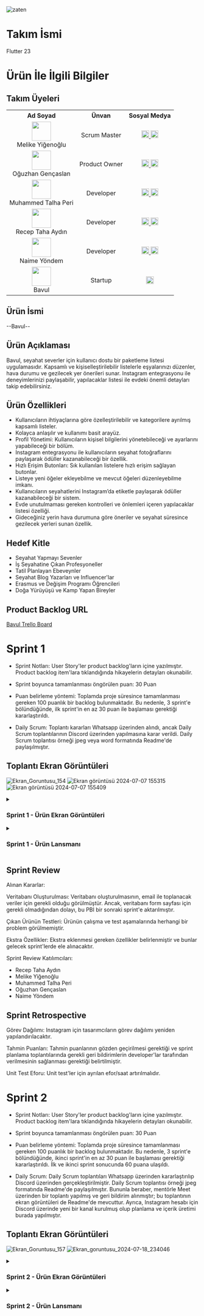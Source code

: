 <img src="https://github.com/receptahaydin/bootcamp-grup-23/assets/115106072/41f05ca4-8877-4270-9d49-7077eab71329" alt="zaten" style="max-width: 50%;">

# Takım İsmi
Flutter 23

# Ürün İle İlgili Bilgiler

<!DOCTYPE html>
<html lang="en">
<head>
    <meta charset="UTF-8">
    <meta name="viewport" content="width=device-width, initial-scale=1.0">
   
</head>
<body>

<h2>Takım Üyeleri</h2>

<table>
  <tr>
    <th>Ad Soyad</th>
    <th>Ünvan</th>
    <th>Sosyal Medya</th>
  </tr>
  <tr>
    <td align="center"><img src="https://media.licdn.com/dms/image/D4D03AQHZNwGJOLKBrw/profile-displayphoto-shrink_200_200/0/1712146944360?e=1726099200&v=beta&t=vwZ6rLzcSZioqSJlI8cWA1nZvGUDCcoyjM7odAseN-c" width="50"/><br>Melike Yiğenoğlu</td>
    <td align="center">Scrum Master</td>
    <td align="center">
      <a href="https://github.com/melekom">
        <img src="https://github.githubassets.com/images/modules/logos_page/GitHub-Mark.png" width="20"/>
      </a> 
      <a href="https://linkedin.com/in/melikeyigenoglux">
        <img src="https://upload.wikimedia.org/wikipedia/commons/c/ca/LinkedIn_logo_initials.png" width="20"/>
      </a>
    </td>
  </tr>
  <tr>
    <td align="center"><img src="https://media.licdn.com/dms/image/D4D03AQE2L5nXfeBWxw/profile-displayphoto-shrink_200_200/0/1698991099785?e=1726099200&v=beta&t=IqvruaIKBkgByj6v34CuNMtgoMBBURQnx6KZd09zYIg" width="50"/><br>Oğuzhan Gençaslan</td>
    <td align="center">Product Owner</td>
    <td align="center">
      <a href="https://github.com/oguzhangencaslan">
        <img src="https://github.githubassets.com/images/modules/logos_page/GitHub-Mark.png" width="20"/>
      </a> 
      <a href="https://linkedin.com/in/oguzhangencaslan">
        <img src="https://upload.wikimedia.org/wikipedia/commons/c/ca/LinkedIn_logo_initials.png" width="20"/>
      </a>
    </td>
  </tr>
  <tr>
    <td align="center"><img src="https://media.licdn.com/dms/image/D4D03AQHaFnGXzHT9GQ/profile-displayphoto-shrink_200_200/0/1709732130539?e=1726099200&v=beta&t=duxxk0xlKL8xemPsaTOqu1yOehh2Uafg8YtfT8bjAy0" width="50"/><br>Muhammed Talha Peri</td>
    <td align="center">Developer</td>
    <td align="center">
      <a href="https://github.com/talhaperi1903">
        <img src="https://github.githubassets.com/images/modules/logos_page/GitHub-Mark.png" width="20"/>
      </a> 
      <a href="https://www.linkedin.com/in/muhammed-talha-peri">
        <img src="https://upload.wikimedia.org/wikipedia/commons/c/ca/LinkedIn_logo_initials.png" width="20"/>
      </a>
    </td>
  </tr>
  <tr>
    <td align="center"><img src="https://media.licdn.com/dms/image/D4D03AQE5FIkLdrtpLQ/profile-displayphoto-shrink_200_200/0/1699274020569?e=1726099200&v=beta&t=n5PXzqHotaLn_LW3adapPOGnUq69nMZe4m15anwYX4c" width="50"/><br>Recep Taha Aydın</td>
    <td align="center">Developer</td>
    <td align="center">
      <a href="https://github.com/receptahaydin">
        <img src="https://github.githubassets.com/images/modules/logos_page/GitHub-Mark.png" width="20"/>
      </a> 
      <a href="https://linkedin.com/in/receptahaaydin">
        <img src="https://upload.wikimedia.org/wikipedia/commons/c/ca/LinkedIn_logo_initials.png" width="20"/>
      </a>
    </td>
  </tr>
  <tr>
    <td align="center"><img src="https://github.com/receptahaydin/bootcamp-grup-23/assets/49415597/5743f68c-377d-4094-8e8e-55fd5e310032" width="50"/><br>Naime Yöndem</td>
    <td align="center">Developer</td>
    <td align="center">
      <a href="https://github.com/naimeyondem">
        <img src="https://github.githubassets.com/images/modules/logos_page/GitHub-Mark.png" width="20"/>
      </a> 
      <a href="https://linkedin.com/in/naimeyondem">
        <img src="https://upload.wikimedia.org/wikipedia/commons/c/ca/LinkedIn_logo_initials.png" width="20"/>
      </a>
    </td>
  </tr>
  <tr>
    <td align="center"><img src="https://github.com/receptahaydin/bootcamp-grup-23/assets/49415597/a9eb8802-083b-49ff-b858-67a2a0dc8b14" width="50"/><br>Bavul</td>
    <td align="center">Startup</td>
    <td align="center">
      <a href="https://github.com/receptahaydin/bootcamp-grup-23">
        <img src="https://github.githubassets.com/images/modules/logos_page/GitHub-Mark.png" width="20"/>
      </a>
    </td>
  </tr>
</table>

</body>
</html>




## Ürün İsmi
--Bavul--

## Ürün Açıklaması
Bavul, seyahat severler için kullanıcı dostu bir paketleme listesi uygulamasıdır. Kapsamlı ve kişiselleştirilebilir listelerle eşyalarınızı düzenler, hava durumu ve gezilecek yer önerileri sunar. Instagram entegrasyonu ile deneyimlerinizi paylaşabilir, yapılacaklar listesi ile evdeki önemli detayları takip edebilirsiniz.

## Ürün Özellikleri
- Kullanıcıların ihtiyaçlarına göre özelleştirilebilir ve kategorilere ayrılmış kapsamlı listeler.
- Kolayca anlaşılır ve kullanımı basit arayüz.
- Profil Yönetimi: Kullanıcıların kişisel bilgilerini yönetebileceği ve ayarlarını yapabileceği bir bölüm.
- Instagram entegrasyonu ile kullanıcıların seyahat fotoğraflarını paylaşarak ödüller kazanabileceği bir özellik.
- Hızlı Erişim Butonları: Sık kullanılan listelere hızlı erişim sağlayan butonlar.
- Listeye yeni öğeler ekleyebilme ve mevcut öğeleri düzenleyebilme imkanı.
- Kullanıcıların seyahatlerini Instagram’da etiketle paylaşarak ödüller kazanabileceği bir sistem.
- Evde unutulmaması gereken kontrolleri ve önlemleri içeren yapılacaklar listesi özelliği.
- Gideceğiniz yerin hava durumuna göre öneriler ve seyahat süresince gezilecek yerleri sunan özellik.

## Hedef Kitle
- Seyahat Yapmayı Sevenler
- İş Seyahatine Çıkan Profesyoneller
- Tatil Planlayan Ebeveynler
- Seyahat Blog Yazarları ve Influencer'lar
- Erasmus ve Değişim Programı Öğrencileri
- Doğa Yürüyüşü ve Kamp Yapan Bireyler

## Product Backlog URL
[Bavul Trello Board](https://trello.com/invite/b/vB6Uyr6D/ATTI6561550ffa27ebcd4c1f4cde5efea2cb2A922FB1/oua-23)

# Sprint 1

- Sprint Notları: User Story'ler product backlog'ların içine yazılmıştır. Product backlog item'lara tıklandığında hikayelerin detayları okunabilir.

- Sprint boyunca tamamlanması öngörülen puan: 30 Puan

- Puan belirleme yöntemi: Toplamda proje süresince tamamlanması gereken 100 puanlık bir backlog bulunmaktadır. Bu nedenle, 3 sprint'e bölündüğünde, ilk sprint'in en az 30 puan ile başlaması gerektiği kararlaştırıldı.

- Daily Scrum: Toplantı kararları Whatsapp üzerinden alındı, ancak Daily Scrum toplantılarının Discord üzerinden yapılmasına karar verildi. Daily Scrum toplantısı örneği jpeg veya word formatında Readme'de paylaşılmıştır.

## Toplantı Ekran Görüntüleri

![Ekran_Goruntusu_154](https://github.com/receptahaydin/bootcamp-grup-23/assets/115106072/210dbf3e-8e06-42c3-b065-b8d2cadf6cd3)
![Ekran görüntüsü 2024-07-07 155315](https://github.com/receptahaydin/bootcamp-grup-23/assets/115106072/633dc783-b9e4-43de-a4e1-7421181ad0e5)
![Ekran görüntüsü 2024-07-07 155409](https://github.com/receptahaydin/bootcamp-grup-23/assets/115106072/fa932986-3b0d-49b2-9d44-7f8785bfdc71)

<details>
    <summary><h3>Sprint 1 - Ürün Ekran Görüntüleri</h3></summary>
  <table style="width: 100%;">
    <tr>
      <td colspan="4" style="text-align: center;"><h2>Intro ve Giriş Ekranı</h2></td>
    </tr>
    <tr>
      <td style="width: 25%;"><img src="https://github.com/receptahaydin/bootcamp-grup-23/assets/115106072/5f46312f-1fc9-466a-a426-de528df94e60" style="max-width: 100%; height: auto;"></td>
      <td style="width: 25%;"><img src="https://github.com/receptahaydin/bootcamp-grup-23/assets/115106072/63547928-be01-42a8-8468-3181436709fb" style="max-width: 100%; height: auto;"></td>
    </tr>
    <tr>
      <td colspan="4" style="text-align: center;"><h2>Yeni Gezi Oluşturma</h2></td>
    </tr>
    <tr>
      <td style="width: 25%;"><img src="https://github.com/receptahaydin/bootcamp-grup-23/assets/115106072/0c421aeb-a20f-42b9-a21a-d83af0f358f3" style="max-width: 100%; height: auto;"></td>
      <td style="width: 25%;"><img src="https://github.com/receptahaydin/bootcamp-grup-23/assets/115106072/86358230-966f-4709-bbdc-8c7614c2b6a8" style="max-width: 100%; height: auto;"></td>
    </tr>
    <tr>
      <td colspan="4" style="text-align: center;"><h2>Yapay Zeka Çıktıları</h2></td>
    </tr>
    <tr>
      <td style="width: 25%;"><img src="https://github.com/receptahaydin/bootcamp-grup-23/assets/115106072/3226a9db-1568-4ebc-bb1e-d1fb96959afe" style="max-width: 100%; height: auto;"></td>
      <td style="width: 25%;"><img src="https://github.com/receptahaydin/bootcamp-grup-23/assets/115106072/77157c3d-9cb8-45dc-9af5-e34d31779928" style="max-width: 100%; height: auto;"></td>
      <td style="width: 25%;"><img src="https://github.com/receptahaydin/bootcamp-grup-23/assets/115106072/e6397e76-8a33-4565-9ae7-f12fe5fbdb4b" style="max-width: 100%; height: auto;"></td>
      <td style="width: 25%;"><img src="https://github.com/receptahaydin/bootcamp-grup-23/assets/115106072/514cd3f1-005e-4c31-85b5-630098a70941" style="max-width: 100%; height: auto;"></td>
    </tr>
    <tr>
      <td colspan="4" style="text-align: center;"><h2>Oluşturulan Geziler</h2></td>
    </tr>
    <tr>
      <td style="width: 25%;"><img src="https://github.com/receptahaydin/bootcamp-grup-23/assets/115106072/7eb85374-a710-4723-9db8-2ef3f41b0775" style="max-width: 100%; height: auto;"></td>
      <td style="width: 25%;"><img src="https://github.com/receptahaydin/bootcamp-grup-23/assets/115106072/485e575d-0fcf-41d5-95fa-bc4c5595ed5a" style="max-width: 100%; height: auto;"></td>
    </tr>
  </table>
  </details>
  
<details>
    <summary><h3>Sprint 1 - Ürün Lansmanı</h3></summary>
  <table style="width: 100%;">
    <tr>
      <td colspan="4" style="text-align: center;"><h2>Çok Yakında Instagram'dayız!</h2></td>
    </tr>
    <tr>
      <td style="width: 25%;"><img src="https://github.com/receptahaydin/bootcamp-grup-23/assets/115106072/0b204a57-f509-4b90-aee8-fa65f0ff25a6" style="max-width: 100%; height: auto;"></td>
    </tr>
  </table>
  </details>

## Sprint Review
Alınan Kararlar:

Veritabanı Oluşturulması: Veritabanı oluşturulmasının, email ile toplanacak veriler için gerekli olduğu görülmüştür. Ancak, veritabanı form sayfası için gerekli olmadığından dolayı, bu PBI bir sonraki sprint'e aktarılmıştır.

Çıkan Ürünün Testleri: Ürünün çalışma ve test aşamalarında herhangi bir problem görülmemiştir.

Ekstra Özellikler: Ekstra eklenmesi gereken özellikler belirlenmiştir ve bunlar gelecek sprint'lerde ele alınacaktır.

Sprint Review Katılımcıları:
- Recep Taha Aydın
- Melike Yiğenoğlu
- Muhammed Talha Peri
- Oğuzhan Gençaslan
- Naime Yöndem
  
## Sprint Retrospective
Görev Dağılımı: Instagram için tasarımcıların görev dağılımı yeniden yapılandırılacaktır.

Tahmin Puanları: Tahmin puanlarının gözden geçirilmesi gerektiği ve sprint planlama toplantılarında gerekli geri bildirimlerin developer'lar tarafından verilmesinin sağlanması gerektiği belirtilmiştir.

Unit Test Eforu: Unit test'ler için ayrılan efor/saat artırılmalıdır.

# Sprint 2

- Sprint Notları: User Story'ler product backlog'ların içine yazılmıştır. Product backlog item'lara tıklandığında hikayelerin detayları okunabilir.

- Sprint boyunca tamamlanması öngörülen puan: 30 Puan

- Puan belirleme yöntemi: Toplamda proje süresince tamamlanması gereken 100 puanlık bir backlog bulunmaktadır. Bu nedenle, 3 sprint'e bölündüğünde, ikinci sprint'in en az 30 puan ile başlaması gerektiği kararlaştırıldı. İlk ve ikinci sprint sonucunda 60 puana ulaşıldı.

- Daily Scrum: Daily Scrum toplantıları Whatsapp üzerinden kararlaştırılıp Discord üzerinden gerçekleştirilmiştir. Daily Scrum toplantısı örneği jpeg formatında Readme'de paylaşılmıştır. Bununla beraber, mentörle Meet üzerinden bir toplantı yapılmış ve geri bildirim alınmıştır; bu toplantının ekran görüntüleri de Readme'de mevcuttur. Ayrıca, Instagram hesabı için Discord üzerinde yeni bir kanal kurulmuş olup planlama ve içerik üretimi burada yapılmıştır.

## Toplantı Ekran Görüntüleri

![Ekran_Goruntusu_157](https://github.com/user-attachments/assets/1e1ca8ff-74b0-438a-9ae8-a2544b40b1a2)
![Ekran_goruntusu_2024-07-18_234046](https://github.com/user-attachments/assets/49099ece-ffd8-4926-a4f7-65913c4e9040)

<details>
    <summary><h3>Sprint 2 - Ürün Ekran Görüntüleri</h3></summary>
  <table style="width: 100%;">
      <tr>
      <td colspan="4" style="text-align: center;"><h2>Intro</h2></td>
    </tr>
    <tr>
      <td style="width: 25%;"><img src="https://github.com/user-attachments/assets/8b420386-49ac-4711-9ea6-0cd7ad085dc3" style="max-width: 100%; height: auto;"></td>
    </tr>
    <tr>
      <td colspan="4" style="text-align: center;"><h2>Yeni Gezi Oluşturma - 1</h2></td>
    </tr>
    <tr>
      <td style="width: 25%;"><img src="https://github.com/user-attachments/assets/dd59f4fc-2956-4a44-a74c-ad218cd2e0a0" style="max-width: 100%; height: auto;"></td>
    </tr>
    <tr>
      <td colspan="4" style="text-align: center;"><h2>Yapay Zeka Çıktıları - 1</h2></td>
    </tr>
    <tr>
      <td style="width: 25%;"><img src="https://github.com/user-attachments/assets/68748daa-2fb0-424d-af5f-23faf120bdc0" style="max-width: 100%; height: auto;"></td>
      <td style="width: 25%;"><img src="https://github.com/user-attachments/assets/057e7e7d-0530-4036-a928-4f2f7e8f47af" style="max-width: 100%; height: auto;"></td>
      <td style="width: 25%;"><img src="https://github.com/user-attachments/assets/05806311-555e-4091-9fb9-b83f209b9968" style="max-width: 100%; height: auto;"></td>
      <td style="width: 25%;"><img src="https://github.com/user-attachments/assets/1178af64-6598-44b4-a1fd-25d4dbf1f6f2" style="max-width: 100%; height: auto;"></td>
    </tr>
    <tr>
      <td colspan="4" style="text-align: center;"><h2>Yeni Gezi Oluşturma - 2</h2></td>
    </tr>
    <tr>
      <td style="width: 25%;"><img src="https://github.com/user-attachments/assets/ddaa2daa-5f08-4891-a3e6-069444fb694e" style="max-width: 100%; height: auto;"></td>
    </tr>
    <tr>
      <td colspan="4" style="text-align: center;"><h2>Yapay Zeka Çıktıları - 2</h2></td>
    </tr>
    <tr>
      <td style="width: 25%;"><img src="https://github.com/user-attachments/assets/575d2a47-ea4b-4e42-82b2-a58a302e4198" style="max-width: 100%; height: auto;"></td>
      <td style="width: 25%;"><img src="https://github.com/user-attachments/assets/d9c354a1-3bf2-4b8c-b3a3-2ff898ec05c7" style="max-width: 100%; height: auto;"></td>
      <td style="width: 25%;"><img src="https://github.com/user-attachments/assets/c06de477-9aff-4523-b44a-350cea137ab5" style="max-width: 100%; height: auto;"></td>
    </tr>
    <tr>
      <td colspan="4" style="text-align: center;"><h2>Oluşturulan Geziler</h2></td>
    </tr>
    <tr>
      <td style="width: 25%;"><img src="https://github.com/user-attachments/assets/8988e983-b743-471f-a3f6-791ff45611c3" style="max-width: 100%; height: auto;"></td>
    </tr>
  </table>
  </details>

<details>
    <summary><h3>Sprint 2 - Ürün Lansmanı</h3></summary>
  <table style="width: 100%;">
    <tr>
      <td style="width: 25%;"><img src="https://github.com/user-attachments/assets/d2cd0f66-fe04-41fc-9db7-a6918cb94677" style="max-width: 100%; height: auto;"></td>
    </tr>
  </table>
  </details>

